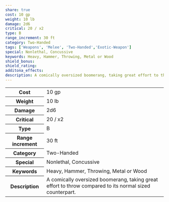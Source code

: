 ```yaml
---
share: true
cost: 10 gp
weight: 10 lb
damage: 2d6
critical: 20 / x2
type: B
range_increment: 30 ft
category: Two-Handed
tags: ['Weapons', 'Melee', 'Two-Handed','Exotic-Weapon']
special: Nonlethal, Concussive
keywords: Heavy, Hammer, Throwing, Metal or Wood
shield_bonus: 
shield_rating: 
additona_effects: 
description: A comically oversized boomerang, taking great effort to throw compared to its normal sized counterpart.
---
```

<p><span style="overflow-x: auto;"><table><tbody><tr><th>Cost</th><td>10 gp</td></tr><tr><th>Weight</th><td>10 lb</td></tr><tr><th>Damage</th><td>2d6</td></tr><tr><th>Critical</th><td>20 / x2</td></tr><tr><th>Type</th><td>B</td></tr><tr><th>Range increment</th><td>30 ft</td></tr><tr><th>Category</th><td>Two-Handed</td></tr><tr><th>Special</th><td>Nonlethal, Concussive</td></tr><tr><th>Keywords</th><td>Heavy, Hammer, Throwing, Metal or Wood</td></tr><tr><th>Description</th><td>A comically oversized boomerang, taking great effort to throw compared to its normal sized counterpart.</td></tr></tbody></table></span></p>